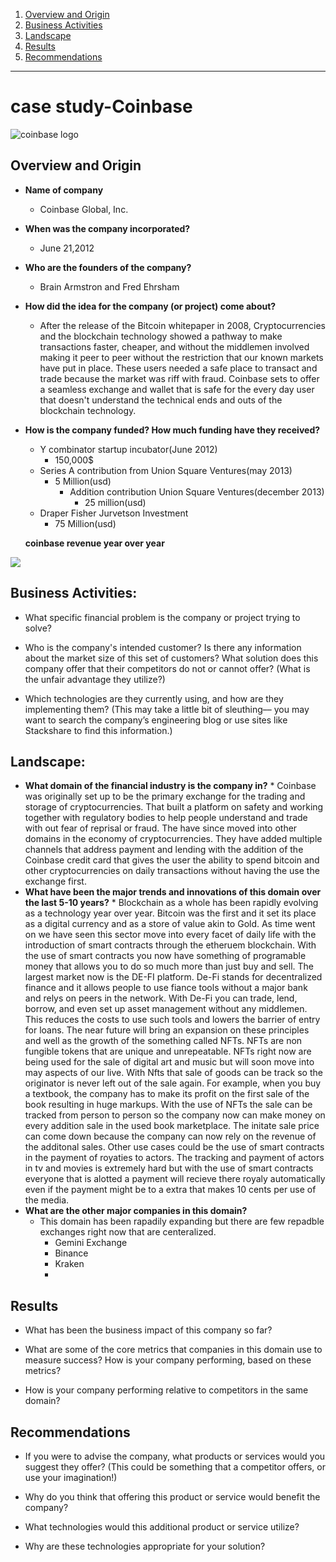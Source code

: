 
   1. [Overview and Origin](#overview-and-origin)
   2. [Business Activities](#business-activities)
   3. [Landscape](#landscape)
   4. [Results](#results)
   5. [Recommendations](#recommendations)
___
# case study-Coinbase
 
 ![coinbase logo](https://encrypted-tbn0.gstatic.com/images?q=tbn:ANd9GcThtRyfcsXw51xIrEvN1h8EC_SbJhWZI5tCnwmvSSdbrWawynfJ7Mhe2pzUM0DxqtnI0Q0&usqp=CAU)


## Overview and Origin

* **Name of company**
  * Coinbase Global, Inc.

* **When was the company incorporated?**
  *  June 21,2012

* **Who are the founders of the company?**
  * Brain Armstron and Fred Ehrsham

* **How did the idea for the company (or project) come about?**
  * After the release of the Bitcoin whitepaper in 2008, Cryptocurrencies and the blockchain technology showed a pathway to make transactions faster, cheaper, and without the middlemen involved making it peer to peer without the restriction that our known markets have put in place. These users needed a safe place to transact and trade because the market was riff with fraud. Coinbase sets to offer a seamless exchange and wallet that is safe for the every day user that doesn't understand the technical ends and outs of the blockchain technology.

* **How is the company funded? How much funding have they received?**
  * Y combinator startup incubator(June 2012)
    * 150,000$
  * Series A contribution from Union Square Ventures(may 2013)
    * 5 Million(usd)
      * Addition contribution Union Square Ventures(december 2013)
        * 25 million(usd)
  * Draper Fisher Jurvetson Investment
    * 75 Million(usd)
  
  **coinbase revenue year over year**
  
 ![](https://image.cnbcfm.com/api/v1/image/106864441-1617743037886-20210406_coinbase_quarterly_revenue_with_q1_estimate.png?v=1617743094&w=720&h=413&imgcrop=n)

## Business Activities:

* What specific financial problem is the company or project trying to solve?

* Who is the company's intended customer?  Is there any information about the market size of this set of customers?
What solution does this company offer that their competitors do not or cannot offer? (What is the unfair advantage they utilize?)

* Which technologies are they currently using, and how are they implementing them? (This may take a little bit of sleuthing–– you may want to search the company’s engineering blog or use sites like Stackshare to find this information.)


## Landscape:

* **What domain of the financial industry is the company in?**
      * Coinbase was originally set up to be the primary exchange for the trading and storage of cryptocurrencies. That built a platform on safety and working together with regulatory bodies to help people understand and trade with out fear of reprisal or fraud. The have since moved into other domains in the economy of cryptocurrencies. They have added multiple channels that address payment and lending with the addition of the Coinbase credit card that gives the user the ability to spend bitcoin and other cryptocurrencies on daily transactions without having the use the exchange first. 
* **What have been the major trends and innovations of this domain over the last 5-10 years?**
      * Blockchain as a whole has been rapidly evolving as a technology year over year. Bitcoin was the first and it set its place as a digital currency and as a store of value akin to Gold. As time went on we have seen this sector move into every facet of daily life with the introduction of smart contracts through the etheruem blockchain. With the use of smart contracts you now have something of programable money that allows you to do so much more than just buy and sell. The largest market now is the DE-FI platform. De-Fi stands for decentralized finance and it allows people to use fiance tools without a major bank and relys on peers in the network. With De-Fi you can trade, lend, borrow, and even set up asset management without any middlemen. This reduces the costs to use such tools and lowers the barrier of entry for loans. The near future will bring an expansion on these principles and well as the growth of the something called NFTs. NFTs are non fungible tokens that are unique and unrepeatable. NFTs right now are being used for the sale of digital art and music but will soon move into may aspects of our live. With Nfts that sale of goods can be track so the originator is never left out of the sale again. For example, when you buy a textbook, the company has to make its profit on the first sale of the book resulting in huge markups. With the use of NFTs the sale can be tracked from person to person so the company now can make money on every addition sale in the used book marketplace. The initate sale price can come down because the company can now rely on the revenue of the additonal sales. Other use cases could be the use of smart contracts in the payment of royaties to actors. The tracking and payment of actors in tv and movies is extremely hard but with the use of smart contracts everyone that is alotted a payment will recieve there royaly automatically even if the payment might be to a extra that makes 10 cents per use of the media. 
* **What are the other major companies in this domain?**
     * This domain has been rapadily expanding but there are few repadble exchanges right now that are centeralized.
        * Gemini Exchange
        * Binance
        * Kraken 
        * 

## Results

* What has been the business impact of this company so far?

* What are some of the core metrics that companies in this domain use to measure success? How is your company performing, based on these metrics?

* How is your company performing relative to competitors in the same domain?


## Recommendations

* If you were to advise the company, what products or services would you suggest they offer? (This could be something that a competitor offers, or use your imagination!)

* Why do you think that offering this product or service would benefit the company?

* What technologies would this additional product or service utilize?

* Why are these technologies appropriate for your solution?
